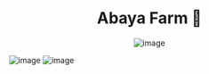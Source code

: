 <div align="center">

# Abaya Farm 🐔
![image](https://drive.google.com/uc?export=view&id=1C52wUCFcLkkwKYjz0FaLkvbu6VgDEg_T)
</div>

![image](https://drive.google.com/uc?export=view&id=1C52wUCFcLkkwKYjz0FaLkvbu6VgDEg_T)
![image](https://drive.google.com/uc?export=view&id=1ApqABykZBtli9PilYnG54lRS23R8akip)
